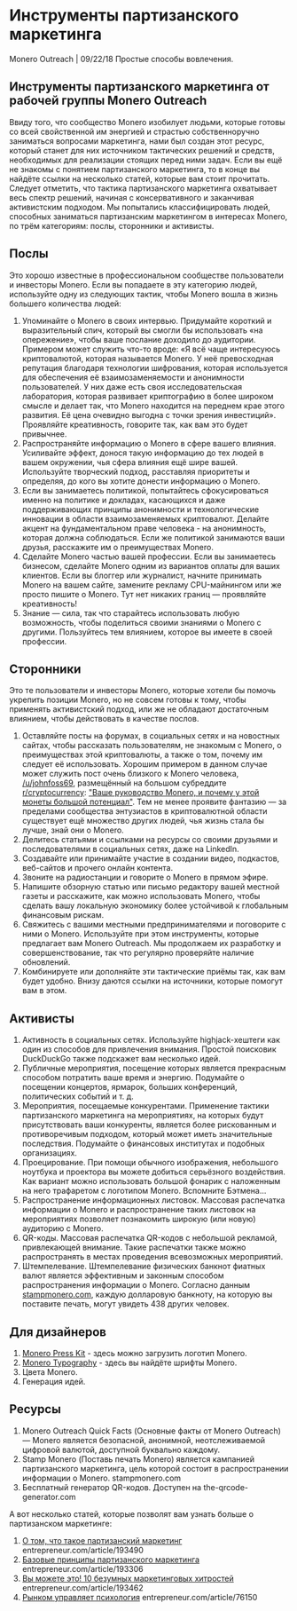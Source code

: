 # Инструменты партизанского маркетинга

Monero Outreach | 09/22/18 Простые способы вовлечения.

## Инструменты партизанского маркетинга от рабочей группы Monero Outreach

Ввиду того, что сообщество Monero изобилует людьми, которые готовы со всей свойственной им энергией и страстью собственноручно заниматься вопросами маркетинга, нами был создан этот ресурс, который станет для них источником тактических решений и средств, необходимых для реализации стоящих перед ними задач. Если вы ещё не знакомы с понятием партизанского маркетинга, то в конце вы найдёте ссылки на несколько статей, которые вам стоит прочитать. Следует отметить, что тактика партизанского маркетинга охватывает весь спектр решений, начиная с консервативного и заканчивая активистским подходом. Мы попытались классифицировать людей, способных заниматься партизанским маркетингом в интересах Monero, по трём категориям: послы, сторонники и активисты.

## Послы

Это хорошо известные в профессиональном сообществе пользователи и инвесторы Monero. Если вы попадаете в эту категорию людей, используйте одну из следующих тактик, чтобы Monero вошла в жизнь большего количества людей:

1. Упоминайте о Monero в своих интервью. Придумайте короткий и выразительный спич, который вы смогли бы использовать «на опережение», чтобы ваше послание доходило до аудитории. Примером может служить что-то вроде: «Я всё чаще интересуюсь криптовалютой, которая называется Monero. У неё превосходная репутация благодаря технологии шифрования, которая используется для обеспечения её взаимозаменяемости и анонимности пользователей. У них даже есть своя исследовательская лаборатория, которая развивает криптографию в более широком смысле и делает так, что Monero находится на переднем крае этого развития. Её цена очевидно выгодна с точки зрения инвестиций». Проявляйте креативность, говорите так, как вам это будет привычнее.
2. Распространяйте информацию о Monero в сфере вашего влияния. Усиливайте эффект, донося такую информацию до тех людей в вашем окружении, чья сфера влияния ещё шире вашей. Используйте творческий подход, расставляя приоритеты и определяя, до кого вы хотите донести информацию о Monero.
3. Если вы занимаетесь политикой, попытайтесь сфокусироваться именно на политике и докладах, касающихся и даже поддерживающих принципы анонимности и технологические инновации в области взаимозаменяемых криптовалют. Делайте акцент на фундаментальном праве человека - на анонимность, которая должна соблюдаться. Если же политикой занимаются ваши друзья, расскажите им о преимуществах Monero.
4. Сделайте Monero частью вашей профессии. Если вы занимаетесь бизнесом, сделайте Monero одним из вариантов оплаты для ваших клиентов. Если вы блоггер или журналист, начните принимать Monero на вашем сайте, замените рекламу CPU-майнингом или же просто пишите о Monero. Тут нет никаких границ — проявляйте креативность!
5. Знание — сила, так что старайтесь использовать любую возможность, чтобы поделиться своими знаниями о Monero с другими. Пользуйтесь тем влиянием, которое вы имеете в своей профессии.

## Сторонники

Это те пользователи и инвесторы Monero, которые хотели бы помочь укрепить позиции Monero, но не совсем готовы к тому, чтобы применять активистский подход, или же не обладают достаточным влиянием, чтобы действовать в качестве послов.

1. Оставляйте посты на форумах, в социальных сетях и на новостных сайтах, чтобы рассказать пользователям, не знакомым с Monero, о преимуществах этой криптовалюты, а также о том, почему им следует её использовать. Хорошим примером в данном случае может служить пост очень близкого к Monero человека, [/u/johnfoss69](https://www.reddit.com/user/johnfoss69), размещённый на большом субреддите [r/cryptocurrency](https://www.reddit.com/r/CryptoCurrency/): ["Ваше руководство Monero, и почему у этой монеты большой потенциал"](https://www.reddit.com/r/CryptoCurrency/comments/7ra409/your_guide_to_monero_and_why_it_has_great/). Тем не менее проявите фантазию — за пределами сообщества энтузиастов в криптовалютной области существует ещё множество других людей, чья жизнь стала бы лучше, знай они о Monero.
2. Делитесь статьями и ссылками на ресурсы со своими друзьями и последователями в социальных сетях, даже на LinkedIn.
3. Создавайте или принимайте участие в создании видео, подкастов, веб-сайтов и прочего онлайн контента.
4. Звоните на радиостанции и говорите о Monero в прямом эфире.
5. Напишите обзорную статью или письмо редактору вашей местной газеты и расскажите, как можно использовать Monero, чтобы сделать вашу локальную экономику более устойчивой к глобальным финансовым рискам.
6. Свяжитесь с вашими местными предпринимателями и поговорите с ними о Monero. Используйте при этом инструменты, которые предлагает вам Monero Outreach. Мы продолжаем их разработку и совершенствование, так что регулярно проверяйте наличие обновлений.
7. Комбинируете или дополняйте эти тактические приёмы так, как вам будет удобно. Внизу даются ссылки на источники, которые помогут вам в этом.

## Активисты

1. Активность в социальных сетях. Используйте highjack-хештеги как один из способов для привлечения внимания. Простой поисковик DuckDuckGo также подскажет вам несколько идей.
2. Публичные мероприятия, посещение которых является прекрасным способом потратить ваше время и энергию. Подумайте о посещении концертов, ярмарок, больших конференций, политических событий и т. д.
3. Мероприятия, посещаемые конкурентами. Применение тактики партизанского маркетинга на мероприятиях, на которых будут присутствовать ваши конкуренты, является более рискованным и противоречивым подходом, который может иметь значительные последствия. Подумайте о финансовых институтах и подобных организациях.
4. Проецирование. При помощи обычного изображения, небольшого ноутбука и проектора вы можете добиться серьёзного воздействия. Как вариант можно использовать большой фонарик с наложенным на него трафаретом с логотипом Monero. Вспомните Бэтмена...
5. Распространение информационных листовок. Массовая распечатка информации о Monero и распространение таких листовок на мероприятиях позволяет познакомить широкую (или новую) аудиторию с Monero.
6. QR-коды. Массовая распечатка QR-кодов с небольшой рекламой, привлекающей внимание. Такие распечатки также можно распространять в местах проведения всевозможных мероприятий.
7. Штемпелевание. Штемпелевание физических банкнот фиатных валют является эффективным и законным способом распространения информации о Monero. Согласно данным [stampmonero.com](https://stampmonero.com/), каждую долларовую банкноту, на которую вы поставите печать, могут увидеть 438 других человек.

## Для дизайнеров

1. [Monero Press Kit](https://www.getmonero.org/press-kit/) - здесь можно загрузить логотип Monero.
2. [Monero Typography](https://www.monerooutreach.org/monero-typography.php) - здесь вы найдёте шрифты Monero.
3. Цвета Monero.
4. Генерация идей.

## Ресурсы

1. Monero Outreach Quick Facts (Основные факты от Monero Outreach) — Monero является безопасной, анонимной, неотслеживаемой цифровой валютой, доступной буквально каждому.
2. Stamp Monero (Поставь печать Monero) является кампанией партизанского маркетинга, цель которой состоит в распространении информации о Monero.
stampmonero.com
3. Бесплатный генератор QR-кодов.
Доступен на the-qrcode-generator.com

А вот несколько статей, которые позволят вам узнать больше о партизанском маркетинге:

1. [О том, что такое партизанский маркетинг](https://www.entrepreneur.com/article/193490)
entrepreneur.com/article/193490
2. [Базовые принципы партизанского маркетинга](https://www.entrepreneur.com/article/193306)
entrepreneur.com/article/193306
3. [Вы можете это! 10 безумных маркетинговых хитростей](https://www.entrepreneur.com/article/193462)
entrepreneur.com/article/193462
4. [Рынком управляет психология](https://www.entrepreneur.com/article/76150)
entrepreneur.com/article/76150
